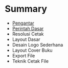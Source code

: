# Summary

* [Pengantar](README.md)
* [Perintah Dasar](chapter1.md)
* Resolusi Cetak
* Layout Dasar
* Desain Logo Sederhana
* Layout Cover Buku
* Export File
* Teknik Cetak File 

